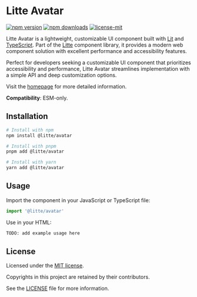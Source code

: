 # Litte Avatar

[![npm version](https://img.shields.io/npm/v/@litte/avatar)](https://www.npmjs.com/package/@litte/avatar)
[![npm downloads](https://img.shields.io/npm/dm/@litte/avatar)](https://www.npmjs.com/package/@litte/avatar)
[![license-mit](https://img.shields.io/badge/License-MIT-greens.svg)][license-mit]

Litte Avatar is a lightweight, customizable UI component built with [Lit][lit]
and [TypeScript][typescript]. Part of the [Litte][litte-homepage] component library,
it provides a modern web component solution with excellent performance and
accessibility features.

Perfect for developers seeking a customizable UI component that prioritizes accessibility and performance,
Litte Avatar streamlines implementation with a simple API and deep customization options.

Visit the [homepage][litte-homepage] for more detailed information.

**Compatibility**: ESM-only.

## Installation

```sh
# Install with npm
npm install @litte/avatar

# Install with pnpm
pnpm add @litte/avatar

# Install with yarn
yarn add @litte/avatar
```

## Usage

Import the component in your JavaScript or TypeScript file:

```ts
import '@litte/avatar'
```

Use in your HTML:

```html
TODO: add example usage here
```

## License

Licensed under the [MIT license][license-mit].

Copyrights in this project are retained by their contributors.

See the [LICENSE][license-mit] file for more information.

[litte-homepage]: https://litte.dev
[license-mit]: https://github.com/riipandi/litte/blob/main/LICENSE
[typescript]: https://www.typescriptlang.org
[lit]: https://lit.dev
